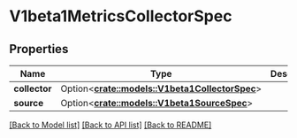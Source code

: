 # V1beta1MetricsCollectorSpec

## Properties

Name | Type | Description | Notes
------------ | ------------- | ------------- | -------------
**collector** | Option<[**crate::models::V1beta1CollectorSpec**](v1beta1.CollectorSpec.md)> |  | [optional]
**source** | Option<[**crate::models::V1beta1SourceSpec**](v1beta1.SourceSpec.md)> |  | [optional]

[[Back to Model list]](../README.md#documentation-for-models) [[Back to API list]](../README.md#documentation-for-api-endpoints) [[Back to README]](../README.md)


